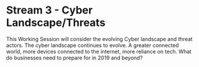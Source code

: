 # Stream 3 - Cyber Landscape/Threats
This Working Session will consider the evolving Cyber landscape and threat actors.
The cyber landscape continues to evolve. A greater connected world, more devices connected to the internet, more reliance on tech. What do businesses need to prepare for in 2019 and beyond?